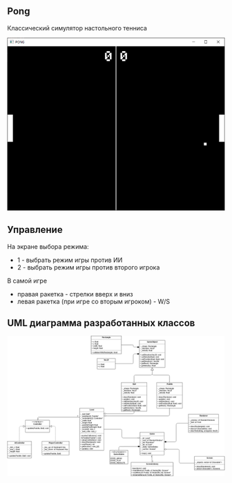 ## Pong
Классический симулятор настольного тенниса

<img src="pic.png" height="400" />

## Управление
На экране выбора режима:
- 1 - выбрать режим игры против ИИ
- 2 - выбрать режим игры против второго игрока

В самой игре
- правая ракетка - стрелки вверх и вниз
- левая ракетка (при игре со вторым игроком) - W/S

## UML диаграмма разработанных классов
<img src="uml.png"/>